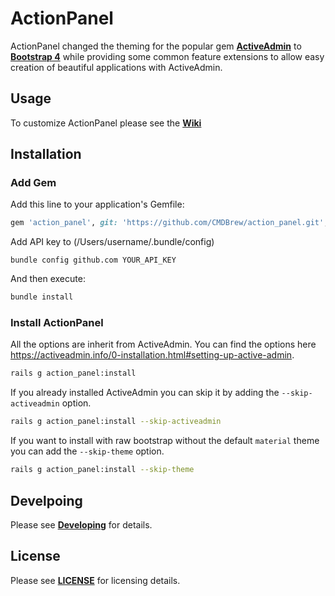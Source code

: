 # ActionPanel
ActionPanel changed the theming for the popular gem **[ActiveAdmin](https://activeadmin.info/)** to **[Bootstrap 4](https://getbootstrap.com/)** while providing some common feature extensions to allow easy creation of beautiful applications with ActiveAdmin.

## Usage
To customize ActionPanel please see the **[Wiki](docs/Home.md)**

## Installation
### Add Gem
Add this line to your application's Gemfile:
```ruby
gem 'action_panel', git: 'https://github.com/CMDBrew/action_panel.git', branch: 'master'
```

Add API key to (/Users/username/.bundle/config)
```shell
bundle config github.com YOUR_API_KEY
```

And then execute:
```bash
bundle install
```

### Install ActionPanel
All the options are inherit from ActiveAdmin. You can find the options here https://activeadmin.info/0-installation.html#setting-up-active-admin.
```bash
rails g action_panel:install
```

If you already installed ActiveAdmin you can skip it by adding the `--skip-activeadmin` option.
```bash
rails g action_panel:install --skip-activeadmin
```

If you want to install with raw bootstrap without the default `material` theme you can add the `--skip-theme` option.
```bash
rails g action_panel:install --skip-theme
```

## Develpoing
Please see **[Developing](docs/Developing.md)** for details.

## License
Please see **[LICENSE](LICENCE)** for licensing details.